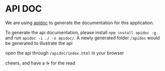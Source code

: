# API DOC 

We are using [apidoc](http://apidocjs.com) to generate the documentation
for this application.

To generate the api documentation, please install `npm install apidoc
-g` and run `apidoc -i ./ -o apidoc/`. A newly generated folder `/apidoc`
would be generated to illustrate the api

open the api through `/apidoc/index.html` in your browser

cheers, and have a :coffee: for the read
